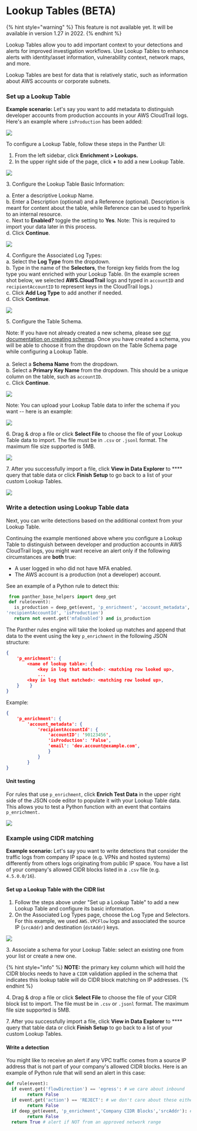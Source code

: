# Lookup Tables (BETA)

{% hint style="warning" %}
This feature is not available yet. It will be available in version 1.27 in 2022.
{% endhint %}

Lookup Tables allow you to add important context to your detections and alerts for improved investigation workflows. Use Lookup Tables to enhance alerts with identity/asset information, vulnerability context, network maps, and more.

Lookup Tables are best for data that is relatively static, such as information about AWS accounts or corporate subnets.

### Set up a Lookup Table

**Example scenario:** Let's say you want to add metadata to distinguish developer accounts from production accounts in your AWS CloudTrail logs. Here's an example where `isProduction` has been added:

![](<../.gitbook/assets/Screen Shot 2021-12-01 at 3.08.54 PM.png>)

To configure a Lookup Table, follow these steps in the Panther UI:

1. From the left sidebar, click **Enrichment > Lookups.**
2. In the upper right side of the page, click **+** to add a new Lookup Table.

![](<../.gitbook/assets/Screen Shot 2021-11-09 at 5.07.35 PM.png>)

3\. Configure the Lookup Table Basic Information:

&#x20;     a. Enter a descriptive Lookup Name. \
&#x20;     b. Enter a Description (optional) and a Reference (optional). Description is meant for content about the table, while Reference can be used to hyperlink to an internal resource.\
&#x20;     c. Next to **Enabled?** toggle the setting to **Yes**. Note: This is required to import your data later in this process. \
&#x20;     d. Click **Continue**.

![](<../.gitbook/assets/Screen Shot 2021-11-23 at 3.34.29 PM.png>)

4\. Configure the Associated Log Types:\
&#x20;     a. Select the **Log Type** from the dropdown.  \
&#x20;     b. Type in the name of the **Selectors**, the foreign key fields from the log type you want enriched with your Lookup Table. (In the example screen shot below, we selected **AWS.CloudTrail** logs and typed in `accountID` and `recipientAccountID` to represent keys in the CloudTrail logs.)\
&#x20;     c. Click **Add Log Type** to add another if needed. \
&#x20;     d. Click **Continue**.

![](<../.gitbook/assets/Screen Shot 2021-11-22 at 3.01.05 PM.png>)

5\. Configure the Table Schema.&#x20;

Note: If you have not already created a new schema, please see [our documentation on creating schemas](https://docs.runpanther.io/data-onboarding/custom-log-types/example-csv). Once you have created a schema, you will be able to choose it from the dropdown on the Table Schema page while configuring a Lookup Table.\
\
&#x20;     a. Select a **Schema Name** from the dropdown.  \
&#x20;     b. Select a **Primary Key Name** from the dropdown. This should be a unique column on the table, such as `accountID`. \
&#x20;     c. Click **Continue**.

![](<../.gitbook/assets/Screen Shot 2021-12-01 at 4.00.55 PM.png>)

Note: You can upload your Lookup Table data to infer the schema if you want -- here is an example:

![](<../.gitbook/assets/Screen Shot 2021-12-01 at 3.39.14 PM.png>)



6\. Drag & drop a file or click **Select File** to choose the file of your Lookup Table data to import. The file must be in `.csv` or `.jsonl` format. The maximum file size supported is 5MB.

![](<../.gitbook/assets/Screen Shot 2021-11-22 at 3.35.03 PM.png>)

7\. After you successfully import a file, click **View in Data Explorer** to **** query that table data or click **Finish Setup** to go back to a list of your custom Lookup Tables.

![](<../.gitbook/assets/Screen Shot 2021-11-22 at 4.05.39 PM.png>)

### Write a detection using Lookup Table data

Next, you can write detections based on the additional context from your Lookup Table.&#x20;

Continuing the example mentioned above where you configure a Lookup Table to distinguish between developer and production accounts in AWS CloudTrail logs, you might want receive an alert only if the following circumstances are **both** true:

* A user logged in who did not have MFA enabled.
* The AWS account is a production (not a developer) account.&#x20;

See an example of a Python rule to detect this:

```python
 from panther_base_helpers import deep_get
 def rule(event):
   is_production = deep_get(event, 'p_enrichment', 'account_metadata',
'recipientAccountId', 'isProduction')
   return not event.get('mfaEnabled') and is_production
```

The Panther rules engine will take the looked up matches and append that data to the event using the key `p_enrichment` in the following JSON structure:

```json
{ 
    'p_enrichment': {
        <name of lookup table>: { 
            <key in log that matched>: <matching row looked up>,
            ...
	    <key in log that matched>: <matching row looked up>,
	}    }
} 
```

Example:

```json
{
    'p_enrichment': {
        'account_metadata': {
            'recipientAccountId': {
                'accountID': '90123456', 
                'isProduction': 'False', 
                'email': 'dev.account@example.com', 
                }
            }
        }
}
```

#### Unit testing

For rules that use `p_enrichment`, click **Enrich Test Data** in the upper right side of the JSON code editor to populate it with your Lookup Table data. This allows you to test a Python function with an event that contains `p_enrichment.`

![](<../.gitbook/assets/Screen Shot 2021-11-22 at 4.47.34 PM.png>)

### Example using CIDR matching

**Example scenario:** Let's say you want to write detections that consider the traffic logs from company IP space (e.g. VPNs and hosted systems) differently from others logs originating from public IP space. You have a list of your company's allowed CIDR blocks listed in a `.csv` file (e.g. `4.5.0.0/16`).

#### Set up a Lookup Table with the CIDR list

1. Follow the steps above under "Set up a Lookup Table" to add a new Lookup Table and configure its basic information.
2. On the Associated Log Types page, choose the Log Type and Selectors. For this example, we used `AWS.VPCFlow` logs and associated the source IP (`srcAddr`) and destination (`dstAddr`) keys.

![](../.gitbook/assets/log-types.png)

&#x20; 3\. Associate a schema for your Lookup Table: select an existing one from your list or create a new   one.

{% hint style="info" %}
**NOTE:** the primary key column which will hold the CIDR blocks needs to have a `CIDR` validation applied in the schema that indicates this lookup table will do CIDR block matching on IP addresses.
{% endhint %}

4\. Drag & drop a file or click **Select File** to choose the file of your CIDR block list to import. The file must be in `.csv` or `.jsonl` format. The maximum file size supported is 5MB.

7\. After you successfully import a file, click **View in Data Explorer** to **** query that table data or click **Finish Setup** to go back to a list of your custom Lookup Tables.

#### Write a detection

You might like to receive an alert if any VPC traffic comes from a source IP address that is not part of your company's allowed CIDR blocks. Here is an example of Python rule that will send an alert in this case:

```python
def rule(event):
  if event.get('flowDirection') == 'egress': # we care about inbound
        return False
  if event.get('action') == 'REJECT': # we don't care about these either
        return False
  if deep_get(event, 'p_enrichment','Company CIDR Blocks','srcAddr'): # these are ok
        return False 
  return True # alert if NOT from an approved network range
```

